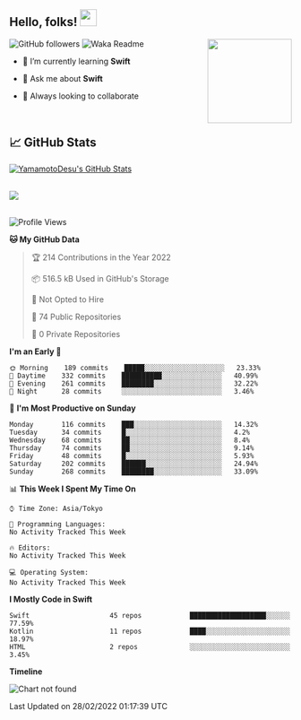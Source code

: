 ## Hello, folks! <img src="https://raw.githubusercontent.com/MartinHeinz/MartinHeinz/master/wave.gif" width="30px"> 
<p>
<img align="right" src="https://media.giphy.com/media/26ufdb3cYKwbRtYVW/giphy.gif" style="max-width:100%;" height="150px">
 
![GitHub followers](https://img.shields.io/github/followers/YamamotoDesu?label=Follow&style=social)
![Waka Readme](https://github.com/YamamotoDesu/YamamotoDesu/workflows/Waka%20Readme/badge.svg)
 
- 🌱 I’m currently learning **Swift**  
 
- 💬 Ask me about **Swift**  
 
- 👯 Always looking to collaborate
</p>
<br>

## &#x1f4c8; GitHub Stats
<a href="https://github.com/YamamotoDesu/YamamotoDesu">
  <img align="center" src="https://github-readme-stats.vercel.app/api?username=YamamotoDesu&show_icons=true&line_height=27&count_private=true&title_color=ffffff&text_color=c9cacc&icon_color=2bbc8a&bg_color=1d1f21&hide=contribs,prs&show_icons=true" alt="YamamotoDesu's GitHub Stats" /><br><br>
</a>

![](https://github-profile-summary-cards.vercel.app/api/cards/profile-details?username=YamamotoDesu&theme=vue)
<br><br>

<!--START_SECTION:waka-->
![Profile Views](http://img.shields.io/badge/Profile%20Views-5-blue)

**🐱 My GitHub Data** 

> 🏆 214 Contributions in the Year 2022
 > 
> 📦 516.5 kB Used in GitHub's Storage 
 > 
> 🚫 Not Opted to Hire
 > 
> 📜 74 Public Repositories 
 > 
> 🔑 0 Private Repositories  
 > 
**I'm an Early 🐤** 

```text
🌞 Morning    189 commits    █████░░░░░░░░░░░░░░░░░░░░   23.33% 
🌆 Daytime    332 commits    ██████████░░░░░░░░░░░░░░░   40.99% 
🌃 Evening    261 commits    ████████░░░░░░░░░░░░░░░░░   32.22% 
🌙 Night      28 commits     ░░░░░░░░░░░░░░░░░░░░░░░░░   3.46%

```
📅 **I'm Most Productive on Sunday** 

```text
Monday       116 commits    ███░░░░░░░░░░░░░░░░░░░░░░   14.32% 
Tuesday      34 commits     █░░░░░░░░░░░░░░░░░░░░░░░░   4.2% 
Wednesday    68 commits     ██░░░░░░░░░░░░░░░░░░░░░░░   8.4% 
Thursday     74 commits     ██░░░░░░░░░░░░░░░░░░░░░░░   9.14% 
Friday       48 commits     █░░░░░░░░░░░░░░░░░░░░░░░░   5.93% 
Saturday     202 commits    ██████░░░░░░░░░░░░░░░░░░░   24.94% 
Sunday       268 commits    ████████░░░░░░░░░░░░░░░░░   33.09%

```


📊 **This Week I Spent My Time On** 

```text
⌚︎ Time Zone: Asia/Tokyo

💬 Programming Languages: 
No Activity Tracked This Week

🔥 Editors: 
No Activity Tracked This Week

💻 Operating System: 
No Activity Tracked This Week

```

**I Mostly Code in Swift** 

```text
Swift                    45 repos            ███████████████████░░░░░░   77.59% 
Kotlin                   11 repos            ████░░░░░░░░░░░░░░░░░░░░░   18.97% 
HTML                     2 repos             ░░░░░░░░░░░░░░░░░░░░░░░░░   3.45%

```


**Timeline**

![Chart not found](https://raw.githubusercontent.com/YamamotoDesu/YamamotoDesu/main/charts/bar_graph.png) 


 Last Updated on 28/02/2022 01:17:39 UTC
<!--END_SECTION:waka-->


